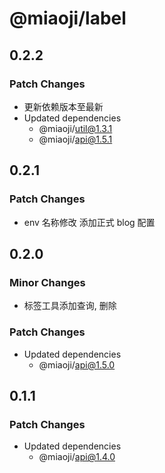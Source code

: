 # @miaoji/label

## 0.2.2

### Patch Changes

- 更新依赖版本至最新
- Updated dependencies
  - @miaoji/util@1.3.1
  - @miaoji/api@1.5.1

## 0.2.1

### Patch Changes

- env 名称修改 添加正式 blog 配置

## 0.2.0

### Minor Changes

- 标签工具添加查询, 删除

### Patch Changes

- Updated dependencies
  - @miaoji/api@1.5.0

## 0.1.1

### Patch Changes

- Updated dependencies
  - @miaoji/api@1.4.0
